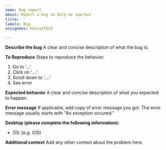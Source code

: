 ```yaml
---
name: Bug report
about: Report a bug to help me improve
title: ''
labels: Bug
assignees: HonzaSTECH

---
```


**Describe the bug**
A clear and concise description of what the bug is.

**To Reproduce**
Steps to reproduce the behavior:
1. Go to '...'
2. Click on '....'
3. Scroll down to '....'
4. See error

**Expected behavior**
A clear and concise description of what you expected to happen.

**Error message**
If applicable, add copy of error message you got. The error message usually starts with "An exception occured."

**Desktop (please complete the following information):**
 - OS: [e.g. iOS]

**Additional context**
Add any other context about the problem here.
